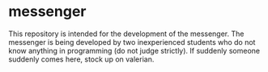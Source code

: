 # messenger

This repository is intended for the development of the messenger. The messenger is being developed by two inexperienced students who do not know anything in programming (do not judge strictly). If suddenly someone suddenly comes here, stock up on valerian.

